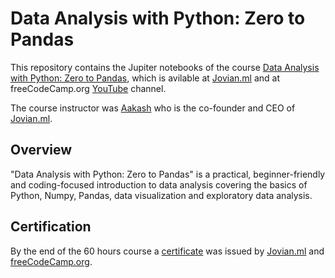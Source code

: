 # Data Analysis with Python: Zero to Pandas

This repository contains the Jupiter notebooks of the course [Data Analysis with Python: Zero to Pandas](https://jovian.ml/learn/data-analysis-with-python-zero-to-pandas), 
which is avilable at [Jovian.ml](https://www.jovian.ml/) and at freeCodeCamp.org [YouTube](https://www.youtube.com/watch?v=EsDFiZPljYo&t=289s&pbjreload=101) channel.

The course instructor was [Aakash](https://github.com/aakashns) who is the co-founder and CEO of [Jovian.ml](https://www.jovian.ml/).

## Overview

"Data Analysis with Python: Zero to Pandas" is a practical, beginner-friendly and coding-focused introduction to data analysis covering the basics of Python, Numpy, Pandas, data visualization and exploratory data analysis. 


## Certification

By the end of the 60 hours course a [certificate](https://jovian.ml/certificate/MFQTCMRUG4) was issued by [Jovian.ml](https://www.jovian.ml/) and [freeCodeCamp.org](https://www.freecodecamp.org/).
